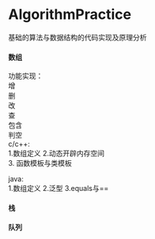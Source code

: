 # AlgorithmPractice
基础的算法与数据结构的代码实现及原理分析

#### 数组
功能实现：  
增  
删  
改  
查  
包含  
判空  
c/c++:  
1.数组定义
2.动态开辟内存空间  
3. 函数模板与类模板

java:  
1.数组定义
2.泛型
3.equals与==

#### 栈
#### 队列

